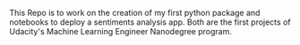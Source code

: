 This Repo is to work on the creation of my first python package and notebooks to deploy a sentiments analysis app. Both are the first projects of Udacity's Machine Learning Engineer Nanodegree program.